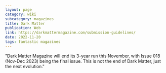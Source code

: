 ```yaml
---
layout: page
category: wiki
subcategory: magazines
title: Dark Matter
publication: Web
link: https://darkmattermagazine.com/submission-guidelines/
date: 2022-11-20
tags: fantastic magazines
---
```


"Dark Matter Magazine will end its 3-year run this November, with Issue 018 (Nov-Dec 2023) being the final issue. This is not the end of Dark Matter, just the next evolution."
